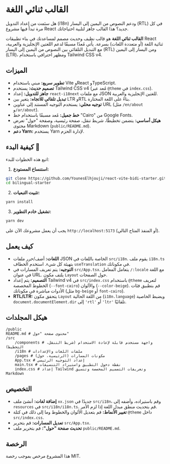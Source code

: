 # القالب ثنائي اللغة

هل سئمت من إعداد التدويل (i18n) ودعم النصوص من اليمين إلى اليسار (RTL) في كل مرة تبدأ فيها مشروع React جديد؟ هذا القالب جاهز لتلبية احتياجاتك.

**القالب ثنائي اللغة** هو قالب نظيف وحديث مصمم لمساعدتك في بناء تطبيقات React ثنائية اللغة (أو متعددة اللغات) بسرعة. يأتي مُعدًا مسبقًا لدعم اللغتين الإنجليزية والعربية، مع التبديل التلقائي بين النصوص من اليمين إلى اليسار (RTL) ومن اليسار إلى اليمين (LTR)، ومظهر احترافي باستخدام Tailwind CSS v4.

## الميزات

- **تطوير سريع:** مبني باستخدام Vite وReact وTypeScript.
- **تصميم حديث:** يستخدم Tailwind CSS v4 (مُعد عبر `@theme` في `index.css`).
- **جاهز للتدويل:** إعداد `react-i18next` مع ملفات JSON للغتين الإنجليزية والعربية.
- **تبديل تلقائي للاتجاه:** يتغير بين LTR وRTL بناءً على اللغة المختارة.
- **توجيه محلي:** يستخدم التوجيه المستند إلى عناوين URL (مثل `/en/about` و`/ar/about`).
- **خط جميل:** مُعد مسبقًا باستخدام خط "Cairo" من Google Fonts.
- **هيكل أساسي:** يتضمن تخطيطًا، شريط تنقل، صفحة رئيسية، وصفحة "حول" تعرض محتوى Markdown (`public/README.md`).
- **دعم Yarn:** يستخدم Yarn لإدارة الحزم.

## كيفية البدء 🚀

اتبع هذه الخطوات للبدء:

1. **استنساخ المستودع:**

```bash
git clone https://github.com/YounesElhjouji/react-vite-bidi-starter.git bilingual-starter
cd bilingual-starter
```

2. **تثبيت التبعيات:**

```bash
yarn install
```

3. **تشغيل خادم التطوير:**

```bash
yarn dev
```

يجب أن يعمل مشروعك الآن على `http://localhost:5173` (أو المنفذ المتاح التالي).

## كيف يعمل

- **اللغات:** أضف/حرر ملفات JSON الخاصة باللغات في `src/i18n`. يقوم ملف `i18n.ts` بتهيئة كل شيء. استخدم الخطاف `useTranslation` في مكوناتك.
- **التوجيه:** يتم تعريف المسارات في `src/App.tsx`. يتعامل المعامل `/:locale` مع اللغة في عنوان URL. يلتف مكون `Layout` حول الصفحات.
- **التصميم:** يتم إعداد Tailwind v4 في `src/index.css` باستخدام `@theme` لتعريف الخطوط المخصصة (`--font-cairo`) والألوان (`--color-beige`). قم بتطبيق فئات الأدوات مباشرة في مكوناتك (مثل `bg-beige` أو `font-cairo`).
- **RTL/LTR:** يتحقق مكون `Layout` من اللغة الحالية (`i18n.language`) ويضبط الخاصية `document.documentElement.dir` إلى `'rtl'` أو `'ltr'` تلقائيًا.

## هيكل المجلدات

```
/public
README.md # محتوى صفحة "حول"
/src
    /components # واجهة مستخدم قابلة لإعادة الاستخدام (شريط التنقل، التخطيط)
    /i18n # ملفات اللغات والإعدادات
    /pages # مكونات المسارات (الرئيسية، حول)
    App.tsx # إعداد التوجيه الرئيسي
    main.tsx # نقطة دخول التطبيق واستيراد التنسيقات
    index.css # إعداد Tailwind وتعريفات التصميم المخصصة وتنسيق Markdown
```

## التخصيص

- **إضافة لغات:** أنشئ ملف `xx.json` جديدًا في `src/i18n`، وقم باستيراده، وأضفه إلى `resources` في `src/i18n/i18n.ts`. قم بتحديث منطق مبدل اللغة إذا لزم الأمر.
- **تغيير الأنماط:** قم بتعديل الألوان والخطوط وما إلى ذلك في كتلة `@theme` داخل `src/index.css`.
- **تعديل المسارات:** قم بتحرير `src/App.tsx`.
- **تحديث صفحة "حول":** قم بتحرير ملف `public/README.md`.

## الرخصة

هذا المشروع مرخص بموجب رخصة MIT.
